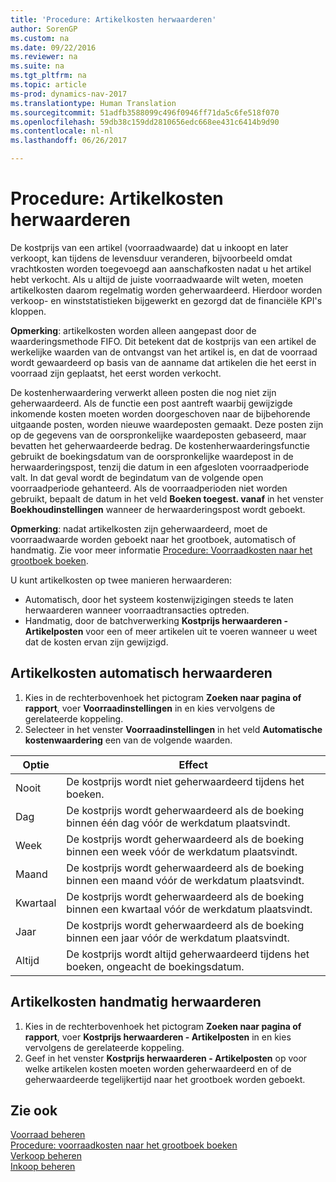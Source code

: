 ```yaml
---
title: 'Procedure: Artikelkosten herwaarderen'
author: SorenGP
ms.custom: na
ms.date: 09/22/2016
ms.reviewer: na
ms.suite: na
ms.tgt_pltfrm: na
ms.topic: article
ms-prod: dynamics-nav-2017
ms.translationtype: Human Translation
ms.sourcegitcommit: 51adfb3588099c496f0946ff71da5c6fe518f070
ms.openlocfilehash: 59db38c159dd2810656edc668ee431c6414b9d90
ms.contentlocale: nl-nl
ms.lasthandoff: 06/26/2017

---
```


# <a name="how-to-adjust-item-costs"></a>Procedure: Artikelkosten herwaarderen   
De kostprijs van een artikel (voorraadwaarde) dat u inkoopt en later verkoopt, kan tijdens de levensduur veranderen, bijvoorbeeld omdat vrachtkosten worden toegevoegd aan aanschafkosten nadat u het artikel hebt verkocht. Als u altijd de juiste voorraadwaarde wilt weten, moeten artikelkosten daarom regelmatig worden geherwaardeerd.
Hierdoor worden verkoop- en winststatistieken bijgewerkt en gezorgd dat de financiële KPI's kloppen.

**Opmerking**: artikelkosten worden alleen aangepast door de waarderingsmethode FIFO. Dit betekent dat de kostprijs van een artikel de werkelijke waarden van de ontvangst van het artikel is, en dat de voorraad wordt gewaardeerd op basis van de aanname dat artikelen die het eerst in voorraad zijn geplaatst, het eerst worden verkocht.

De kostenherwaardering verwerkt alleen posten die nog niet zijn geherwaardeerd. Als de functie een post aantreft waarbij gewijzigde inkomende kosten moeten worden doorgeschoven naar de bijbehorende uitgaande posten, worden nieuwe waardeposten gemaakt. Deze posten zijn op de gegevens van de oorspronkelijke waardeposten gebaseerd, maar bevatten het geherwaardeerde bedrag. De kostenherwaarderingsfunctie gebruikt de boekingsdatum van de oorspronkelijke waardepost in de herwaarderingspost, tenzij die datum in een afgesloten voorraadperiode valt. In dat geval wordt de begindatum van de volgende open voorraadperiode gehanteerd. Als de voorraadperioden niet worden gebruikt, bepaalt de datum in het veld **Boeken toegest. vanaf** in het venster **Boekhoudinstellingen** wanneer de herwaarderingspost wordt geboekt.

**Opmerking**: nadat artikelkosten zijn geherwaardeerd, moet de voorraadwaarde worden geboekt naar het grootboek, automatisch of handmatig. Zie voor meer informatie [Procedure: Voorraadkosten naar het grootboek boeken](inventory-how-post-inventory-cost-gl.md).

U kunt artikelkosten op twee manieren herwaarderen:
 - Automatisch, door het systeem kostenwijzigingen steeds te laten herwaarderen wanneer voorraadtransacties optreden.
 - Handmatig, door de batchverwerking **Kostprijs herwaarderen - Artikelposten** voor een of meer artikelen uit te voeren wanneer u weet dat de kosten ervan zijn gewijzigd.  

## <a name="to-adjust-item-costs-automatically"></a>Artikelkosten automatisch herwaarderen
1. Kies in de rechterbovenhoek het pictogram **Zoeken naar pagina of rapport**, voer **Voorraadinstellingen** in en kies vervolgens de gerelateerde koppeling.
2. Selecteer in het venster **Voorraadinstellingen** in het veld **Automatische kostenwaardering** een van de volgende waarden.

|Optie |Effect |
|-------|---------|
|Nooit|De kostprijs wordt niet geherwaardeerd tijdens het boeken.|
|Dag|De kostprijs wordt geherwaardeerd als de boeking binnen één dag vóór de werkdatum plaatsvindt.|
|Week|De kostprijs wordt geherwaardeerd als de boeking binnen een week vóór de werkdatum plaatsvindt.|
|Maand|De kostprijs wordt geherwaardeerd als de boeking binnen een maand vóór de werkdatum plaatsvindt.|
|Kwartaal|De kostprijs wordt geherwaardeerd als de boeking binnen een kwartaal vóór de werkdatum plaatsvindt.|
|Jaar|De kostprijs wordt geherwaardeerd als de boeking binnen een jaar vóór de werkdatum plaatsvindt.|
|Altijd|De kostprijs wordt altijd geherwaardeerd tijdens het boeken, ongeacht de boekingsdatum.|

## <a name="to-adjust-item-costs-manually"></a>Artikelkosten handmatig herwaarderen
1. Kies in de rechterbovenhoek het pictogram **Zoeken naar pagina of rapport**, voer **Kostprijs herwaarderen - Artikelposten** in en kies vervolgens de gerelateerde koppeling.
2. Geef in het venster **Kostprijs herwaarderen - Artikelposten** op voor welke artikelen kosten moeten worden geherwaardeerd en of de geherwaardeerde tegelijkertijd naar het grootboek worden geboekt.

## <a name="see-also"></a>Zie ook
[Voorraad beheren](inventory-manage-inventory.md)  
[Procedure: voorraadkosten naar het grootboek boeken](inventory-how-post-inventory-cost-gl.md)  
[Verkoop beheren](sales-manage-sales.md)  
[Inkoop beheren](purchasing-manage-purchasing.md)

